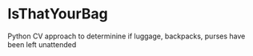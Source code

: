 # IsThatYourBag
Python CV approach to determinine if luggage, backpacks, purses have been left unattended
